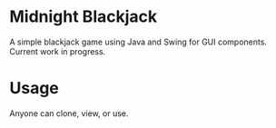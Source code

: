 # Midnight Blackjack
A simple blackjack game using Java and Swing for GUI components.
Current work in progress.

# Usage
Anyone can clone, view, or use.
